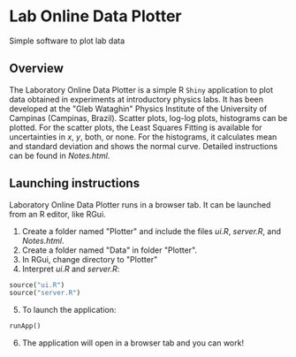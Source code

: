 # Lab Online Data Plotter
Simple software to plot lab data 

## Overview

The Laboratory Online Data Plotter is a simple R `Shiny` application to plot data obtained in experiments at introductory physics labs. It has been developed at the "Gleb Wataghin" Physics Institute of the University of Campinas (Campinas, Brazil). Scatter plots, log-log plots, histograms can be plotted. For the scatter plots, the Least Squares Fitting is available for uncertainties in *x*, *y*, both, or none. For the histograms, it calculates mean and standard deviation and shows the normal curve. Detailed instructions can be found in *Notes.html*.

## Launching instructions

Laboratory Online Data Plotter runs in a browser tab. It can be launched from an R editor, like RGui.
1. Create a folder named "Plotter" and include the files *ui.R*, *server.R*, and *Notes.html*.
2. Create a folder named "Data" in folder "Plotter".
3. In RGui, change directory to "Plotter"
4. Interpret *ui.R* and *server.R*:
```ruby
source("ui.R")
source("server.R")
```
5. To launch the application:
```ruby
runApp()
```
6. The application will open in a browser tab and you can work!
